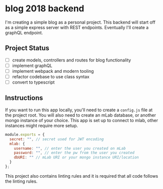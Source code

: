 # blog 2018 backend

I'm creating a simple blog as a personal project. This backend will start off as a simple express server with REST endpoints. Eventually I'll create a graphQL endpoint.

## Project Status

- [ ] create models, controllers and routes for blog functionality
- [ ] implement graphQL
- [ ] implement webpack and modern tooling
- [ ] refactor codebase to use class syntax
- [ ] convert to typescript

## Instructions

If you want to run this app locally, you'll need to create a `config.js` file at the project root. You will also need to create an mLab database, or another mongo instance of your choice. This app is set up to connect to mlab, other instances might require more setup.

```javascript
module.exports = {
  secret: "", // secret used for JWT encoding
  mlab: {
    username: "", // enter the user you created on mLab
    password: "", // enter the pw from the user you created
    dbURI: "" // mLab URI or your mongo instance URI/location
  }
};
```

This project also contains linting rules and it is required that all code follows the linting rules.
